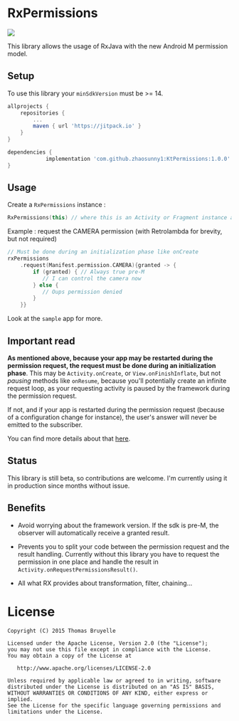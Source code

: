 # RxPermissions

[![](https://jitpack.io/v/zhaosunny1/KtPermissions.svg)](https://jitpack.io/#zhaosunny1/KtPermissions)

This library allows the usage of RxJava with the new Android M permission model.

## Setup

To use this library your `minSdkVersion` must be >= 14.

```gradle
allprojects {
    repositories {
        ...
        maven { url 'https://jitpack.io' }
    }
}

dependencies {
	        implementation 'com.github.zhaosunny1:KtPermissions:1.0.0'
}
```

## Usage

Create a `RxPermissions` instance :

```kotlin
RxPermissions(this) // where this is an Activity or Fragment instance and must implementation CoroutineScope by MainScope()
```

Example : request the CAMERA permission (with Retrolambda for brevity, but not required)

```kotlin
// Must be done during an initialization phase like onCreate
rxPermissions
    .request(Manifest.permission.CAMERA){granted -> {
        if (granted) { // Always true pre-M
           // I can control the camera now
        } else {
           // Oups permission denied
        }
    }}
```


Look at the `sample` app for more.

## Important read

**As mentioned above, because your app may be restarted during the permission request, the request
must be done during an initialization phase**. This may be `Activity.onCreate`, or
`View.onFinishInflate`, but not *pausing* methods like `onResume`, because you'll potentially create an infinite request loop, as your requesting activity is paused by the framework during the permission request.

If not, and if your app is restarted during the permission request (because of a configuration
change for instance), the user's answer will never be emitted to the subscriber.

You can find more details about that [here](https://github.com/tbruyelle/RxPermissions/issues/69).

## Status

This library is still beta, so contributions are welcome.
I'm currently using it in production since months without issue.

## Benefits

- Avoid worrying about the framework version. If the sdk is pre-M, the observer will automatically
receive a granted result.

- Prevents you to split your code between the permission request and the result handling.
Currently without this library you have to request the permission in one place and handle the result
in `Activity.onRequestPermissionsResult()`.

- All what RX provides about transformation, filter, chaining...

# License

```
Copyright (C) 2015 Thomas Bruyelle

Licensed under the Apache License, Version 2.0 (the "License");
you may not use this file except in compliance with the License.
You may obtain a copy of the License at

   http://www.apache.org/licenses/LICENSE-2.0

Unless required by applicable law or agreed to in writing, software
distributed under the License is distributed on an "AS IS" BASIS,
WITHOUT WARRANTIES OR CONDITIONS OF ANY KIND, either express or implied.
See the License for the specific language governing permissions and
limitations under the License.
```
